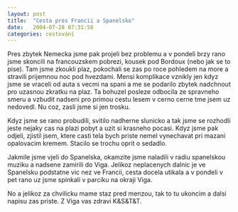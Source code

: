 ```yaml
---
layout: post
title:  "Cesta pres Francii a Spanelsko"
date:   2004-07-28 07:31:58
categories: cestování
---
```

Pres zbytek Nemecka jsme pak projeli bez problemu a v pondeli brzy rano jsme skoncili na francouzskem pobrezi, kousek pod Bordoux (nebo jak se to pise). Tam jsme zkoukli plaz, pokochali se zas po roce pohledem na more a stravili prijemnou noc pod hvezdami. Mensi komplikace vznikly jen kdyz jsme se vraceli od auta s vecmi na spani a me se podarilo zbytek nadchnout pro uzasnou zkratku na plaz. Ta bohuzel posleze odbocila ze spravneho smeru a vzbudit nadseni pro primou cestu lesem v cerno cerne tme jsem uz nedovedl. Nu coz, zasli jsme si jen trosku.

Kdyz jsme se rano probudili, svitilo nadherne slunicko a tak jsme se rozhodli jeste nejaky cas na plazi pobyt a uzit si krasneho pocasi. Kdyz jsme pak odjeli, zjistil jsem, ktere casti tela bych priste nemel vynechavat pri mazani opalovacim kremem. Stacilo se trochu oprit o sedadlo.

Jakmile jsme vjeli do Spanelska, okamzite jsme naladili v radiu spanelskou muziku a nadsene zamirili do Viga. Jelikoz neplacenych dalnic je ve Spanelsku podstatne vic nez ve Francii, cesta docela utikala a v pondeli v pet rano uz jsme spinkali v parciku na okraji Viga.

No a jelikoz za chvilicku mame staz pred menzou, tak to tu ukoncim a dalsi napisu zas priste. Z Viga vas zdravi K&S&T&T.